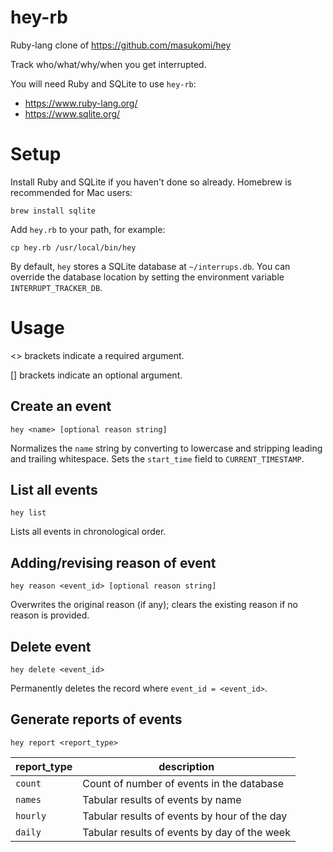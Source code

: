 # hey-rb
Ruby-lang clone of https://github.com/masukomi/hey

Track who/what/why/when you get interrupted.

You will need Ruby and SQLite to use `hey-rb`:
- https://www.ruby-lang.org/
- https://www.sqlite.org/

# Setup
Install Ruby and SQLite if you haven't done so already. Homebrew is recommended for Mac users:

```
brew install sqlite
```

Add `hey.rb` to your path, for example:

```
cp hey.rb /usr/local/bin/hey
```

By default, `hey` stores a SQLite database at `~/interrups.db`. You can override the database location by setting the environment variable `INTERRUPT_TRACKER_DB`.

# Usage
<> brackets indicate a required argument.

[] brackets indicate an optional argument.

## Create an event

```
hey <name> [optional reason string]
```

Normalizes the `name` string by converting to lowercase and stripping leading and trailing whitespace. Sets the `start_time` field to `CURRENT_TIMESTAMP`.

## List all events

```
hey list
```

Lists all events in chronological order.

## Adding/revising reason of event

```
hey reason <event_id> [optional reason string]
```

Overwrites the original reason (if any); clears the existing reason if no reason is provided.

## Delete event

```
hey delete <event_id>
```

Permanently deletes the record where `event_id = <event_id>`.

## Generate reports of events

```
hey report <report_type>
```

|report_type|description|
|-----------|-----------|
| `count`   | Count of number of events in the database |
| `names`   | Tabular results of events by name |
| `hourly`  | Tabular results of events by hour of the day |
| `daily`   | Tabular results of events by day of the week |
